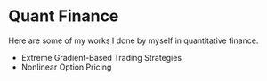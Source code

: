 # Quant Finance

Here are some of my works I done by myself in quantitative finance.

* Extreme Gradient-Based Trading Strategies
* Nonlinear Option Pricing